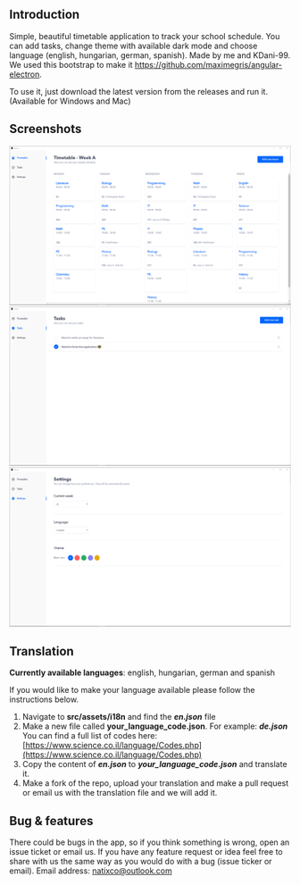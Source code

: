 ## Introduction
Simple, beautiful timetable application to track your school schedule. You can add tasks, change theme with available dark mode and choose language (english, hungarian, german, spanish).
Made by me and KDani-99. We used this bootstrap to make it https://github.com/maximegris/angular-electron.

To use it, just download the latest version from the releases and run it. (Available for Windows and Mac)

## Screenshots

![Screenshot 1](/src/screenshots/1.png)
![Screenshot 2](/src/screenshots/2.png)
![Screenshot 3](/src/screenshots/3.png)

## Translation
**Currently available languages**: english, hungarian, german and spanish

If you would like to make your language available please follow the instructions below.
 1. Navigate to **src/assets/i18n** and find the ***en.json*** file
 2. Make a new file called **your_language_code.json**. For example: ***de.json***
 You can find a full list of codes here: [https://www.science.co.il/language/Codes.php](https://www.science.co.il/language/Codes.php)
 3. Copy the content of ***en.json*** to ***your_language_code.json*** and translate it.
 4. Make a fork of the repo, upload your translation and make a pull request or email us with the translation file and we will add it.

## Bug & features
There could be bugs in the app, so if you think something is wrong, open an issue ticket or email us.
If you have any feature request or idea feel free to share with us the same way as you would do with a bug (issue ticker or email).
Email address: natixco@outlook.com
